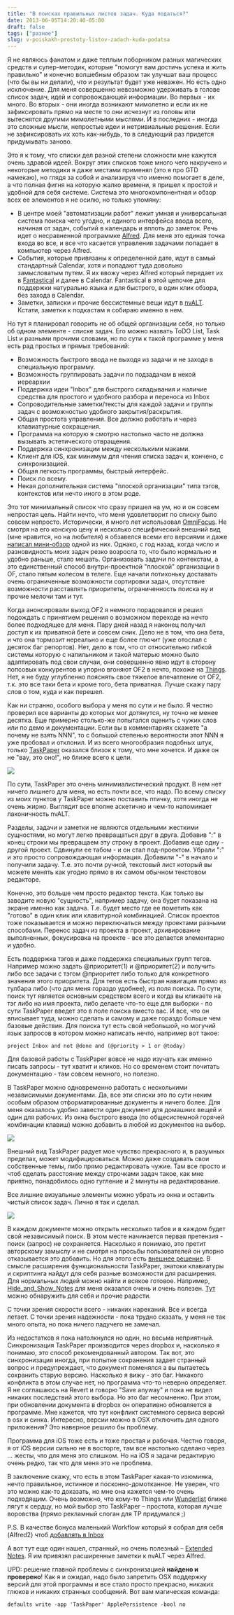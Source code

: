 ```yaml
---
title: "В поисках правильных листов задач. Куда податься?"
date: 2013-06-05T14:20:40-05:00
draft: false
tags: ["разное"]
slug: v-poiskakh-prostoty-listov-zadach-kuda-podatsa
---
```


Я не являюсь фанатом и даже теплым поборником разных магических средств и супер-методик, которые "помогут вам достичь успеха и жить правильно" и конечно волшебным образом так улучшат ваш процесс (что бы вы ни делали), что и результат будет уже неважен. Но есть одно исключение. Для меня совершенно невозможно удерживать в голове список задач, идей и сопровождающей информации. Во первых - их много. Во вторых - они иногда возникают мимолетно и если их не зафиксировать прямо на месте то они исчезнут из головы или вытеснятся другими мимолетными мыслями. И в последних - иногда это сложные мысли, непростые идеи и нетривиальные решения. Если не зафиксировать их хоть как-нибудь, то в следующий раз придется придумывать заново.

Это я к тому, что списки дел разной степени сложности мне кажутся очень здравой идеей. Вокруг этих списков тоже много чего накручено и некоторые методики я даже местами применял (это я про GTD намекаю), но глядя за собой и анализируя что именно помогает в деле, а что полная фигня на которую жалко времени, я пришел к простой и удобной для себя системе. Система это многокомпонентная и обзор всех ее элементов я не осилю, но только упомяну:

* В центре моей "автоматизации работ" лежит умная и универсальная система поиска чего угодно, и единого интерфейса ввода всего, начиная от задач, событий в календарь и вплоть до заметок. Речь идет о несравненной программке [Alfred](http://www.alfredapp.com). Для меня это единая точка входа во все, и все что касается управления задачами попадает в компьютер через Alfred.
* События, которые привязаны к определенной дате, идут в самый стандартный Calendar, хотя и попадают туда довольно замысловатым путем. Я их ввожу через Alfred который передает их в [Fantastical](http://flexibits.com/fantastical) и далее в Calendar. Fantastical в этой цепочке для поддержки натурально языка и для быстрого, в один клик обзора, без захода в Calendar.
* Заметки, записки и прочие бессистемные вещи идут в [nvALT](http://brettterpstra.com/projects/nvalt/). Кстати, заметки к подкастам я собираю именно в нем.

Но тут я планировал говорить не об общей организации себя, но только об одном элементе - списке задач. Его можно назвать ToDO List, Task List и разными прочими словами, но по сути к такой программе у меня есть рад простых и прямых требований:

- Возможность быстрого ввода не выходя из задачи и не заходя в специальную программу.
- Возможность группировать задачи по подзадачам в некой иереархии
- Поддержка идеи "Inbox" для быстрого складывания и наличие средства для простого и удобного разбора и переноса из Inbox
- Сопроводительные заметки/тексты для каждой задачи и группы задач с возможностью удобного закрытия/раскрытия.
- Общая простота управления. Все должно работать и через клавиатурные сокращения.
- Программа на которую я смотрю настолько часто не должна вызывать эстетического отвращения.
- Поддержка синхронизации между несколькими маками.
- Клиент для iOS, как минимум для чтения списка задач и, кончено, с синхронизацией.
- Общая легкость программы, быстрый интерфейс.
- Поиск по всему.
- Некая дополнительная система "плоской организации" типа тэгов, контекстов или нечто иного в этом роде.

Это тот минимальный список что сразу пришел на ум, но и он совсем непростая цель. Найти нечто, что меня удовлетворит по списку было совсем непросто. Исторически, я много лет использовал [OmniFocus](http://www.omnigroup.com/products/omnifocus/). Не смотря на его конскую цену и несколько специфический внешний вид (мне нравится, но на любителя) я обзавелся всеми его версиями и даже [написал мини-обзор](http://p.umputun.com/p/2010/07/30/msg-/) одной из них. Однако, с год назад, когда число и разновидность моих задач резко возросла то, что было нормально и удобно раньше, стало мешать. Организовать задачи по контекстам, а это единственный способ внутри-проектной "плоской" организации в OF, стало пятым колесом в телеге. Еще начали потихоньку доставать очень ограниченные возможности сортировки задач, отсутствие возможности расставлять приоритеты, ограниченность поиска ну и прочие мелочи там и тут.

Когда анонсировали выход OF2 я немного порадовался и решил подождать с принятием решения о возможном переходе на нечто более подходящее для меня. Пару дней назад я наконец получил доступ к их приватной бете и совсем сник. Дело не в том, что она бета, и что она тормозит нереально и еще более глючит (уже отослал с десяток баг репортов). Нет, дело в том, что от относительно гибкой системы которую с напильником и такой матерью можно было адаптировать под свои случаи, они совершенно явно идут в сторону попсовых конкурентов и упорно вгоняют OF2 в нечто, похоже на [Things](http://culturedcode.com/things/). Нет, я не буду углубленно пояснять свое тяжелое впечатление от OF2, т.к. это все таки бета и кроме того, бета приватная. Лучше скажу пару слов о том, куда и как перешел.

Как ни странно, особого выбора у меня по сути и не было. Я честно проверил все варианты до которых мог дотянутся, ну точно не менее десятка. Еще примерно столько-же попытался оценить с чужих слов или по демо и документации. Если вы в комментариях скажете "а почему не взять NNN", то с большой степенью вероятности этот NNN я уже пробовал и отклонил. И из всего многообразия подобных штук, только [TaskPaper](http://www.hogbaysoftware.com/products/taskpaper) оказался близок к тому, что мне хочется. И даже он не "вау, это оно!", но ближе всего к цели.

![](/images/posts/tp-1.png)

По сути, TaskPaper это очень минимиалистический продукт. В нем нет ничего лишнего для меня, но есть почти все, что надо. По всему списку из моих пунктов у TaskPaper можно поставить птичку, хотя иногда не очень жирно. Выглядит все вполне аскетично и чем-то напоминает лаконичность nvALT.

Разделы, задачи и заметки не являются отдельными жесткими сущностями, но могут легко превращаться друг в друга. Добавив ":" в конец строки мы превращаем эту строку в проект. Добавив еще одну - другой проект. Сдвинули ее табом - и он стал под-проектом. Убрали ":" и это просто сопровождающая информация. Добавили "-" в начало и получили задачу. Т.е. это почти ручной, текстовый лист который вы можете менять как угодно прямо в их самом обычном текстовом редакторе.

Конечно, это больше чем просто редактор текста. Как только вы заводите новую "сущность", например задачу, она будет показана на экране именно как задача. Т.е. будет место где ее пометить как "готово" в один клик или клавитурной комбинацией. Список проектов тоже показывается и можно переключаться между проектами разными способами. Перенос задач из проекта в проект, архивирование выполненных, фокусировка на проекте - все это делается элементарно и удобно.

Есть поддержка тэгов и даже поддержка специальных групп тегов. Например можно задать @приоритет(1) и @приоритет(2) и получить либо все задачи с тэгом @приоритет либо только для конкретного значения этого приоритета. Для тегов есть быстрая навигация прямо из тулбара либо (что для меня гораздо удобнее), из поля поиска. По сути, поиск тут является основным средством всего и когда вы кликаете на тэг либо на имя проекта, либо делаете что-то еще для выборки - по сути TaskPaper введет это в поле поиска вместо вас. И все, что он вписывает туда, можно сделать и самому и даже гораздо больше чем базовые действия. Для поиска тут есть свой небольшой, но могучий язык запросов в котором можно написать нечто, например вот такое:

	project Inbox and not @done and (@priority > 1 or @today)

Для базовой работы с TaskPaper вовсе не надо изучать как именно писать запросы - тут хватит и кликов. Но со временем стоит почитать документацию - там совсем немного, но полезно.

В TaskPaper можно одновременно работать с несколькими независимыми документами. Да, все эти списки это по сути неким особым образом отформатированные документы и ничего более. Для меня оказалось удобно завести один документ для домашних вещей и один для рабочих. Из окна быстрого ввода (по общесистемной горячей комбинации клавиш) можно добавить в любой из документов на выбор.

![](/images/posts/tp-3.png#floatright)

Внешний вид TaskPaper радует мое чувство прекрасного и, в разумных пределах, может модифицироваться. Можно даже создавать свои собственные темы, либо прямо редактировать чужие. Там все просто и чтоб сделать расстояние между строчками задач такое, как мне приятно, понадобилось одно гугление и 2 минуты на редактирование.

Все лишние визуальные элементы можно убрать из окна и оставить чистый список задач. Лично я так и сделал.

![](/images/posts/tp-2.png)

В каждом документе можно открыть несколько табов и в каждом будет свой независимый поиск. В этом месте начинается первая претензия - поиск (запрос) не сохраняется. Насколько я понимаю, это претит авторскому замыслу и не смотря на просьбы пользователей он упорно отказывается это добавить. Но для этого есть [внешнее решение](http://www.hogbaysoftware.com/wiki/SavedSearches). В смысле расширения функциональности TaskPaper, знатоки клавиатуры и скриптинга найдут для себя разные возможности для расширения. Для нормальных людей можно найти и всякое готовое. Например, [Hide_and_Show_Notes](http://www.hogbaysoftware.com/wiki/Hide_and_Show_Notes) для меня оказался очень и очень полезен. [Тут](http://www.hogbaysoftware.com/wiki/TaskPaperAppleScripts) можно обнаружить для себя и прочие радости.


С точки зрения скорости всего - никаких нареканий. Все и всегда летает. С точки зрения надежности - пока трудно сказать, у меня не так много опыта, но пока ничего падучего не замечал.

Из недостатков я пока натолкнулся но один, но весьма неприятный. Синхронизация TaskPaper производится через dropbox и, насколько я понимаю, это способ рекомендованный автором. Так вот, это синхронизация иногда, при попытке сохранения задает странный вопрос и предупреждает, что документ поменялся а вы пытаетесь сохранить старую версию. Насколько я вижу - это баг. Никакого конфликта в этом случае нет, но программа что-то неверно определяет. Я не соглашаюсь на Revert и говорю "Save anyway" и пока не видел никаких последствий этого выбора. Но это баг несомненно. При этом, при обновлении документа в dropbox он оперативно обновляется в программе. Мне кажется, что тут конфликт системного сервиса версий в osx и синка. Интересно, версии можно в OSX отключить для одного приложения? Это наверное решило бы проблему.

Программа для iOS тоже есть и тоже простая и рабочая. Честно говоря, я от iOS версии сильно не в восторге, там все настолько сделано через ... жесты, что для меня это слишком. Но на iOS я задачи редактирую очень редко, так что для меня это не проблема.

В заключение скажу, что есть в этом TaskPaper какая-то изюминка, нечто правильное, истинное и посконно-домотканное. Не уверен, что это можно как-то доказать, но мне она кажется чем-то очень подходящим. Очень возможно, что кому-то Тhings или [Wunderlist](http://www.6wunderkinder.com/wunderlist) ближе лягут к сердцу, но мой выбор это TaskPaper – простота, которая лучше воровства (прямо рекламный слоган для TP придумался ;)

P.S. В качестве бонуса маленький Workflow который я собрал для себя (Alfred2) чтоб [добавлять в Inbox](/files/TaskPaper.alfredworkflow)

А вот тут еще один нашел, странный, но очень полезный – [Extended Notes](http://www.alfredforum.com/topic/282-taskpaper-actions/). Я им привязял расширенные заметки к nvALT через Alfred.

UPD: решение главной проблемы с синхронизацией **найдено и проверено**! Как я и ожидал, надо было запретить OSX поддержку версий для этой программы и все стало просто прекрасно, никаких глюков и никаких странных сообщений. Вот вам магическая команда:

	defaults write -app 'TaskPaper' ApplePersistence -bool no
